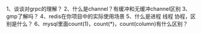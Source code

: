 1、谈谈对grpc的理解？
2、什么是channel？有缓冲和无缓冲channel区别
3、gmp了解吗？
4、redis在你项目中的实际使用场景
5、什么是进程 线程 协程，区别是什么？
6、mysql里面count(1)，count(*)，count(column)有什么区别？
